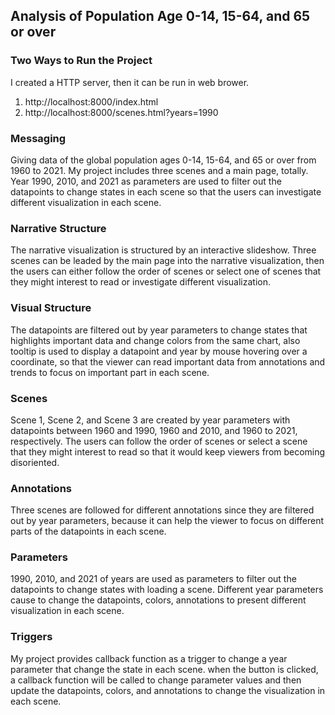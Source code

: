 ## Analysis of Population Age 0-14, 15-64, and 65 or over


### Two Ways to Run the Project
I created a HTTP server, then it can be run in web brower.
1.  http://localhost:8000/index.html
2.  http://localhost:8000/scenes.html?years=1990

### Messaging
Giving data of the global population ages 0-14, 15-64, and 65 or over from 1960 to 2021. My project includes three scenes and a main page, totally. Year 1990, 2010, and 2021 as parameters are used to filter out the datapoints to change states in each scene so that the users can investigate different visualization in each scene.

### Narrative Structure
The narrative visualization is structured by an interactive slideshow. Three scenes can be leaded by the main page into the narrative visualization, then the users can either follow the order of scenes or select one of scenes that they might interest to read or investigate different visualization.

### Visual Structure
The datapoints are filtered out by year parameters to change states that highlights important data and change colors from the same chart, also tooltip is used to display a datapoint and year by mouse hovering over a coordinate, so that the viewer can read important data from annotations and trends to focus on important part in each scene.

### Scenes
Scene 1, Scene 2, and Scene 3 are created by year parameters with datapoints between 1960 and 1990, 1960 and 2010, and 1960 to 2021, respectively. The users can follow the order of scenes or select a scene that they might interest to read so that it would keep viewers from becoming disoriented.

### Annotations
Three scenes are followed for different annotations since they are filtered out by year parameters, because it can help the viewer to focus on different parts of the datapoints in each scene.

### Parameters
1990, 2010, and 2021 of years are used as parameters to filter out the datapoints to change states with loading a scene. Different year parameters cause to change the datapoints, colors, annotations to present different visualization in each scene.

### Triggers
My project provides callback function as a trigger to change a year parameter that change the state in each scene. when the button is clicked, a callback function will be called to change parameter values and then update the datapoints, colors, and annotations to change the visualization in each scene.
